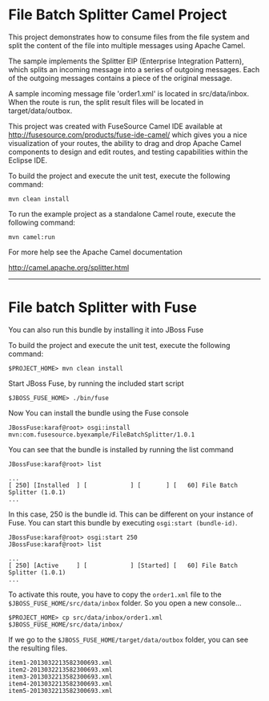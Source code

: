 # File Batch Splitter Camel Project

This project demonstrates how to consume files from the file system and split
the content of the file into multiple messages using Apache Camel.

The sample implements the Splitter EIP (Enterprise Integration Pattern), which
splits an incoming message into a series of outgoing messages. Each of the
outgoing messages contains a piece of the original message.

A sample incoming message file 'order1.xml' is located in src/data/inbox. When
the route is run, the split result files will be located in target/data/outbox.

This project was created with FuseSource Camel IDE available at
http://fusesource.com/products/fuse-ide-camel/ which gives you a nice visualization
of your routes, the ability to drag and drop Apache Camel components to design
and edit routes, and testing capabilities within the Eclipse IDE.

To build the project and execute the unit test, execute the following command:

    mvn clean install

To run the example project as a standalone Camel route, execute the following command:

    mvn camel:run

For more help see the Apache Camel documentation

http://camel.apache.org/splitter.html

---

# File batch Splitter with Fuse

You can also run this bundle by installing it into JBoss Fuse

To build the project and execute the unit test, execute the following command:

    $PROJECT_HOME> mvn clean install

Start JBoss Fuse, by running the included start script

    $JBOSS_FUSE_HOME> ./bin/fuse

Now You can install the bundle using the Fuse console

    JBossFuse:karaf@root> osgi:install mvn:com.fusesource.byexample/FileBatchSplitter/1.0.1

You can see that the bundle is installed by running the list command

    JBossFuse:karaf@root> list

    ...
    [ 250] [Installed  ] [            ] [       ] [   60] File Batch Splitter (1.0.1)
    ...

In this case, 250 is the bundle id. This can be different on your instance of
Fuse. You can start this bundle by executing `osgi:start (bundle-id)`.

    JBossFuse:karaf@root> osgi:start 250
    JBossFuse:karaf@root> list

    ...
    [ 250] [Active     ] [            ] [Started] [   60] File Batch Splitter (1.0.1)
    ...

To activate this route, you have to copy the `order1.xml` file to
the `$JBOSS_FUSE_HOME/src/data/inbox` folder. So you open a new console...

    $PROJECT_HOME> cp src/data/inbox/order1.xml $JBOSS_FUSE_HOME/src/data/inbox/

If we go to the `$JBOSS_FUSE_HOME/target/data/outbox` folder, you can see the resulting files.

    item1-2013032213582300693.xml
    item2-2013032213582300693.xml
    item3-2013032213582300693.xml
    item4-2013032213582300693.xml
    item5-2013032213582300693.xml
